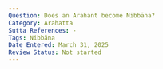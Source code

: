 ```yaml
---
Question: Does an Arahant become Nibbāna?
Category: Arahatta
Sutta References: -
Tags: Nibbāna
Date Entered: March 31, 2025
Review Status: Not started
---
```

